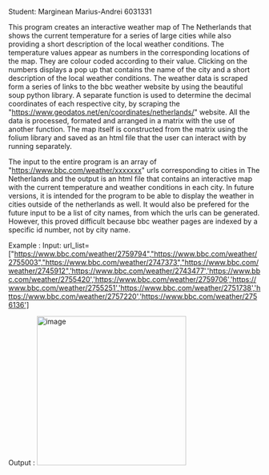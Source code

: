 Student: Marginean Marius-Andrei 6031331

This program creates an interactive weather map of The Netherlands that shows the current temperature for a series of large cities while also providing a short description of the local weather conditions. 
The temperature values appear as numbers in the corresponding locations of the map. They are colour coded according to their value. Clicking on the numbers displays a pop up that contains the name of the city and a short description of the local weather conditions. The weather data is scraped form a series of links to the bbc weather website by using the beautiful soup python library. A separate function is used to determine the decimal coordinates of each respective city, by scraping the "https://www.geodatos.net/en/coordinates/netherlands/" website. All the data is processed, formated and arranged in a matrix with the use of another function. The map itself is constructed from the matrix using the folium library and saved as an html file that the user can interact with by running separately. 

The input to the entire program is an array of "https://www.bbc.com/weather/xxxxxxx" urls corresponding to cities in The Netherlands and the output is an html file that contains an interactive map with the current temperature and weather conditions in each city. In future versions, it is intended for the program to be able to display the weather in cities outside of the netherlands as well. It would also be prefered for the future input to be a list of city names, from which the urls can be generated. However, this proved difficult because bbc weather pages are indexed by a specific id number, not by city name. 

Example : 
Input: url_list= ["https://www.bbc.com/weather/2759794","https://www.bbc.com/weather/2755003","https://www.bbc.com/weather/2747373","https://www.bbc.com/weather/2745912",'https://www.bbc.com/weather/2743477','https://www.bbc.com/weather/2755420','https://www.bbc.com/weather/2759706','https://www.bbc.com/weather/2755251','https://www.bbc.com/weather/2751738','https://www.bbc.com/weather/2757220','https://www.bbc.com/weather/2756136']

Output : <img width="298" alt="image" src="https://github.com/user-attachments/assets/eca7dd72-9c02-430d-bba8-916778bb52d0">


